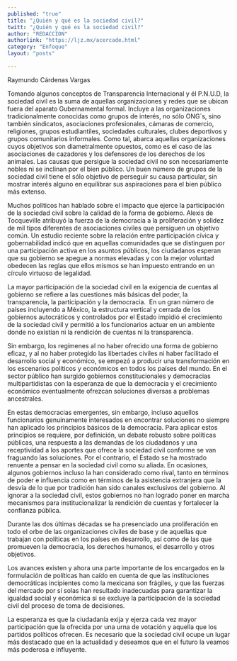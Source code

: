 ```yaml
---
published: "true"
title: "¿Quién y qué es la sociedad civil?"
twitt: "¿Quién y qué es la sociedad civil?"
author: "REDACCION"
authorlink: "https://ljz.mx/acercade.html"
category: "Enfoque"
layout: "posts"

---
```



  Raymundo Cárdenas Vargas



  Tomando algunos conceptos de Transparencia Internacional y él P.N.U.D, la sociedad civil es la suma de aquellas organizaciones y redes que se ubican fuera del aparato Gubernamental formal. Incluye a las organizaciones tradicionalmente conocidas como grupos de interés, no sólo ONG´s, sino también sindicatos, asociaciones profesionales, cámaras de comercio, religiones, grupos estudiantiles, sociedades culturales, clubes deportivos y grupos comunitarios informales. Como tal, abarca aquellas organizaciones cuyos objetivos son diametralmente opuestos, como es el caso de las asociaciones de cazadores y los defensores de los derechos de los animales. Las causas que persigue la sociedad civil no son necesariamente nobles ni se inclinan por el bien público. Un buen número de grupos de la sociedad civil tiene el sólo objetivo de perseguir su causa particular, sin mostrar interés alguno en equilibrar sus aspiraciones para el bien público más extenso.



  Muchos políticos han hablado sobre el impacto que ejerce la participación de la sociedad civil sobre la calidad de la forma de gobierno. Alexis de Tocqueville atribuyó la fuerza de la democracia a la proliferación y solidez de mil tipos diferentes de asociaciones civiles que persiguen un objetivo común. Un estudio reciente sobre la relación entre participación cívica y gobernabilidad indicó que en aquellas comunidades que se distinguen por una participación activa en los asuntos públicos, los ciudadanos esperan que su gobierno se apegue a normas elevadas y con la mejor voluntad obedecen las reglas que ellos mismos se han impuesto entrando en un círculo virtuoso de legalidad.



  La mayor participación de la sociedad civil en la exigencia de cuentas al gobierno se refiere a las cuestiones más básicas del poder, la transparencia, la participación y la democracia.  En un gran número de países incluyendo a México, la estructura vertical y cerrada de los gobiernos autocráticos y controlados por el Estado impidió el crecimiento de la sociedad civil y permitió a los funcionarios actuar en un ambiente donde no existían ni la rendición de cuentas ni la transparencia.



  Sin embargo, los regímenes al no haber ofrecido una forma de gobierno eficaz, y al no haber protegido las libertades civiles ni haber facilitado el desarrollo social y económico, se empezó a producir una transformación en los escenarios políticos y económicos en todos los países del mundo. En el sector público han surgido gobiernos constitucionales y democracias multipartidistas con la esperanza de que la democracia y el crecimiento económico eventualmente ofrezcan soluciones diversas a problemas ancestrales.



  En estas democracias emergentes, sin embargo, incluso aquellos funcionarios genuinamente interesados en encontrar soluciones no siempre han aplicado los principios básicos de la democracia. Para aplicar estos principios se requiere, por definición, un debate robusto sobre políticas públicas, una respuesta a las demandas de los ciudadanos y una receptividad a los aportes que ofrece la sociedad civil conforme se van fraguando las soluciones. Por el contrario, el Estado se ha mostrado renuente a pensar en la sociedad civil como su aliada. En ocasiones, algunos gobiernos incluso la han considerado como rival, tanto en términos de poder e influencia como en términos de la asistencia extranjera que la desvía de lo que por tradición han sido canales exclusivos del gobierno. Al ignorar a la sociedad civil, estos gobiernos no han logrado poner en marcha mecanismos para institucionalizar la rendición de cuentas y fortalecer la confianza pública.



  Durante las dos últimas décadas se ha presenciado una proliferación en todo el orbe de las organizaciones civiles de base y de aquellas que trabajan con políticas en los países en desarrollo, así como de las que promueven la democracia, los derechos humanos, el desarrollo y otros objetivos.



  Los avances existen y ahora una parte importante de los encargados en la formulación de políticas han caído en cuenta de que las instituciones democráticas incipientes como la mexicana son frágiles, y que las fuerzas del mercado por sí solas han resultado inadecuadas para garantizar la igualdad social y económica si se excluye la participación de la sociedad civil del proceso de toma de decisiones.



  La esperanza es que la ciudadanía exija y ejerza cada vez mayor participación que la ofrecida por una urna de votación y aquella que los partidos políticos ofrecen. Es necesario que la sociedad civil ocupe un lugar más destacado que en la actualidad y deseamos que en el futuro la veamos más poderosa e influyente.

